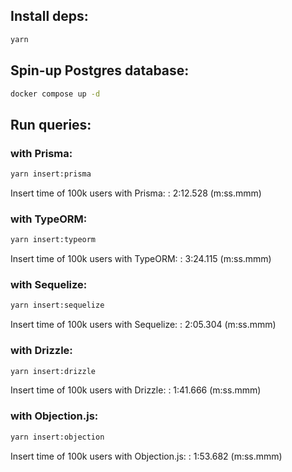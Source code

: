 ## Install deps:
```sh
yarn
```

## Spin-up Postgres database:
```sh
docker compose up -d
```

## Run queries:
### with Prisma:
```sh
yarn insert:prisma
```
Insert time of 100k users with Prisma: : 2:12.528 (m:ss.mmm)

### with TypeORM:
```sh
yarn insert:typeorm
```
Insert time of 100k users with TypeORM: : 3:24.115 (m:ss.mmm)

### with Sequelize:
```sh
yarn insert:sequelize
```
Insert time of 100k users with Sequelize: : 2:05.304 (m:ss.mmm)

### with Drizzle:
```sh
yarn insert:drizzle
```
Insert time of 100k users with Drizzle: : 1:41.666 (m:ss.mmm)

### with Objection.js:
```sh
yarn insert:objection
```
Insert time of 100k users with Objection.js: : 1:53.682 (m:ss.mmm)